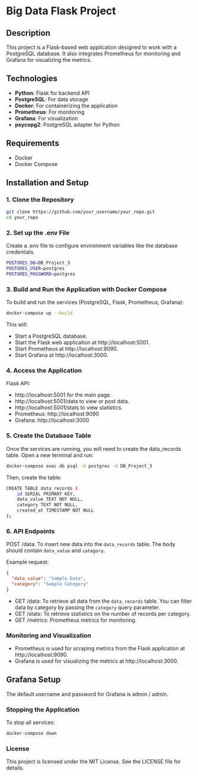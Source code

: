 # Big Data Flask Project

## Description
This project is a Flask-based web application designed to work with a PostgreSQL database. It also integrates Prometheus for monitoring and Grafana for visualizing the metrics.

## Technologies
- **Python**: Flask for backend API
- **PostgreSQL**: For data storage
- **Docker**: For containerizing the application
- **Prometheus**: For monitoring
- **Grafana**: For visualization
- **psycopg2**: PostgreSQL adapter for Python

## Requirements
- Docker
- Docker Compose

## Installation and Setup

### 1. Clone the Repository

```bash
git clone https://github.com/your_username/your_repo.git
cd your_repo
```

### 2. Set up the .env File
Create a .env file to configure environment variables like the database credentials.

```bash
POSTGRES_DB=DB_Project_3
POSTGRES_USER=postgres
POSTGRES_PASSWORD=postgres
```

### 3. Build and Run the Application with Docker Compose
To build and run the services (PostgreSQL, Flask, Prometheus, Grafana):
```bash
docker-compose up --build
```
This will:

- Start a PostgreSQL database.
- Start the Flask web application at http://localhost:5001.
- Start Prometheus at http://localhost:9090.
- Start Grafana at http://localhost:3000.

### 4. Access the Application
Flask API:

- http://localhost:5001 for the main page.
- http://localhost:5001/data to view or post data.
- http://localhost:5001/stats to view statistics.
- Prometheus: http://localhost:9090
- Grafana: http://localhost:3000

### 5. Create the Database Table
Once the services are running, you will need to create the data_records table. Open a new terminal and run:
```bash
docker-compose exec db psql -U postgres -d DB_Project_3
```
Then, create the table:
```bash
CREATE TABLE data_records (
    id SERIAL PRIMARY KEY,
    data_value TEXT NOT NULL,
    category TEXT NOT NULL,
    created_at TIMESTAMP NOT NULL
);
```

### 6. API Endpoints
POST /data: To insert new data into the ```data_records``` table. The body should contain ```data_value``` and ```category```.

Example request:
```json
{
  "data_value": "Sample Data",
  "category": "Sample Category"
}
```
- GET /data: To retrieve all data from the ```data_records``` table. You can filter data by category by passing the ```category``` query parameter.
- GET /stats: To retrieve statistics on the number of records per category.
- GET /metrics: Prometheus metrics for monitoring.

### Monitoring and Visualization
- Prometheus is used for scraping metrics from the Flask application at http://localhost:9090.
- Grafana is used for visualizing the metrics at http://localhost:3000.

## Grafana Setup
The default username and password for Grafana is admin / admin.

### Stopping the Application
To stop all services:
```bash
docker-compose down
```

### License
This project is licensed under the MIT License. See the LICENSE file for details.
